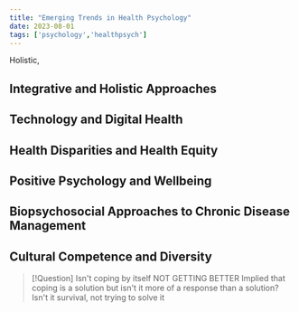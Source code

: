 ```yaml
---
title: "Emerging Trends in Health Psychology"
date: 2023-08-01
tags: ['psychology','healthpsych']
---
```


Holistic, 

## Integrative and Holistic Approaches

## Technology and Digital Health

## Health Disparities and Health Equity 

## Positive Psychology and Wellbeing

## Biopsychosocial Approaches to Chronic Disease Management

## Cultural Competence and Diversity





> [!Question] Isn't coping by itself NOT GETTING BETTER
> Implied that coping is a solution but isn't it more of a response than a solution? Isn't it survival, not trying to solve it



